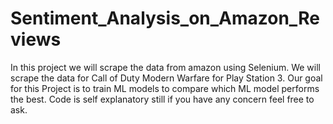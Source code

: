# Sentiment_Analysis_on_Amazon_Reviews
In this project we will scrape the data from amazon using Selenium. We will scrape the data for Call of Duty Modern Warfare for Play Station 3. Our goal for this Project is to train ML models to compare which ML model performs the  best. Code is self explanatory still if you have any concern feel free to ask.
